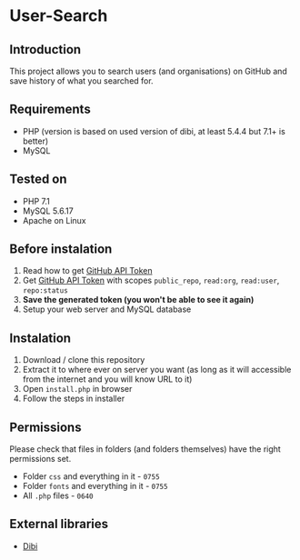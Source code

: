 # User-Search

## Introduction
  This project allows you to search users (and organisations) on GitHub and save history of what you searched for.

## Requirements
  - PHP (version is based on used version of dibi, at least 5.4.4 but 7.1+ is better)
  - MySQL

## Tested on
  - PHP 7.1
  - MySQL 5.6.17
  - Apache on Linux

## Before instalation
  1. Read how to get [GitHub API Token](https://help.github.com/articles/creating-a-personal-access-token-for-the-command-line/)
  1. Get [GitHub API Token](https://help.github.com/articles/creating-a-personal-access-token-for-the-command-line/) with scopes `public_repo`, `read:org`, `read:user`, `repo:status`
  1. **Save the generated token (you won't be able to see it again)**
  1. Setup your web server and MySQL database

## Instalation
  1. Download / clone this repository
  1. Extract it to where ever on server you want (as long as it will accessible from the internet and you will know URL to it)
  1. Open `install.php` in browser
  1. Follow the steps in installer
  
## Permissions
  Please check that files in folders (and folders themselves) have the right permissions set.
  - Folder `css` and everything in it - `0755`
  - Folder `fonts` and everything in it - `0755`
  - All `.php` files - `0640`

## External libraries
  - [Dibi](https://github.com/dg/dibi)
